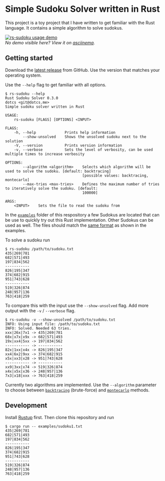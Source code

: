 # Simple Sudoku Solver written in Rust

This project is a toy project that I have written to get familiar with the Rust language.
It contains a simple algorithm to solve sudokus.

[![rs-sudoku usage demo][usage-demo-svg]][usage-demo-asciinema]  
_No demo visible here? View it on [asciinema][usage-demo-asciinema]._


## Getting started

Download the [latest release][latest-release] from GitHub.
Use the version that matches your operating system.

Use the `--help` flag to get familiar with all options.
```console
$ rs-sudoku --help
Rust Sudoku Solver 0.3.0
dotcs <git@dotcs.me>
Simple sudoku solver written in Rust

USAGE:
    rs-sudoku [FLAGS] [OPTIONS] <INPUT>

FLAGS:
    -h, --help             Prints help information
        --show-unsolved    Shows the unsolved sudoku next to the solution
    -V, --version          Prints version information
    -v, --verbose          Sets the level of verbosity, can be used multiple times to increase verbosity

OPTIONS:
        --algorithm <algorithm>    Selects which algorithm will be used to solve the sudoku. [default: backtracing]
                                   [possible values: backtracing, montecarlo]
        --max-tries <max-tries>    Defines the maximum number of tries to iteratively solve the sudoku. [default:
                                   100000]

ARGS:
    <INPUT>    Sets the file to read the sudoku from
```

In the [`examples`][examples-folder] folder of this respository a few Sudokus are located that can be use to quickly try out this Rust implementation.
Other Sudokus can be used as well.
The files should match the [same format][example-sudoku] as shown in the examples.

To solve a sudoku run 

```console
$ rs-sudoku /path/to/sudoku.txt
435|269|781
682|571|493
197|834|562
-----------
826|195|347
374|682|915
951|743|628
-----------
519|326|874
248|957|136
763|418|259
```

To compare this with the input use the `--show-unsolved` flag.
Add more output with the `-v` / `--verbose` flag.

```console
$ rs-sudoku -v --show-unsolved /path/to/sudoku.txt
INFO: Using input file: /path/to/sudoku.txt
INFO: Solved. Needed 63 tries.
xxx|26x|7x1 -> 435|269|781
68x|x7x|x9x -> 682|571|493
19x|xx4|5xx -> 197|834|562
----------- -> -----------
82x|1xx|x4x -> 826|195|347
xx4|6x2|9xx -> 374|682|915
x5x|xx3|x28 -> 951|743|628
----------- -> -----------
xx9|3xx|x74 -> 519|326|874
x4x|x5x|x36 -> 248|957|136
7x3|x18|xxx -> 763|418|259
```

Currently two algorithms are implemented.
Use the `--algorithm` parameter to choose between [`backtracing`][algo-backtracing] (brute-force) and [`montecarlo`][algo-montecarlo] methods.

## Development

Install [Rustup][rustup] first.
Then clone this repository and run

```console
$ cargo run -- examples/sudoku1.txt
435|269|781
682|571|493
197|834|562
-----------
826|195|347
374|682|915
951|743|628
-----------
519|326|874
248|957|136
763|418|259
```

[algo-backtracing]: ./src/sudoku/solver/backtracing.rs
[algo-montecarlo]: ./src/sudoku/solver/montecarlo.rs
[example-sudoku]:./examples/sudoku1.txt
[examples-folder]: ./examples
[latest-release]: https://github.com/dotcs/rs-sudoku/releases/latest
[rustup]: https://rustup.rs/
[usage-demo-asciinema]: https://asciinema.org/a/364932
[usage-demo-svg]: https://asciinema.org/a/364932.svg
